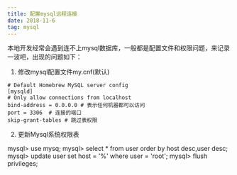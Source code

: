 ```yaml
---
title: 配置mysql远程连接
date: 2018-11-6
tag: mysql
---
```


本地开发经常会遇到连不上mysql数据库，一般都是配置文件和权限问题，来记录一波吧，出现的问题如下：

1. 修改mysql配置文件my.cnf(默认)

```
# Default Homebrew MySQL server config
[mysqld]
# Only allow connections from localhost
bind-address = 0.0.0.0 # 表示任何机器都可以访问
port = 3306  # 连接的端口
skip-grant-tables # 跳过表权限
```

2. 更新Mysql系统权限表

mysql> use mysq;
mysql> select * from user order by host desc,user desc;
mysql> update user set host = '%' where user = 'root';
mysql> flush privileges;